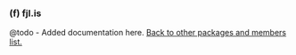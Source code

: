 ### (f) fjl.is
@todo - Added documentation here.
[Back to other packages and members list.](#other-packages-and-members)
